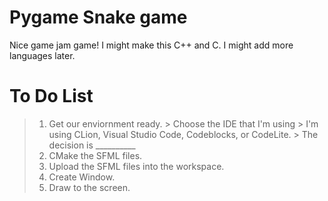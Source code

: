 # Pygame Snake game
 Nice game jam game!
 I might make this C++ and C.
 I might add more languages later.


# To Do List
 > 1) Get our enviornment ready.
    > Choose the IDE that I'm using
        > I'm using CLion, Visual Studio Code, Codeblocks, or CodeLite.
        > The decision is __________
 > 2) CMake the SFML files.
 > 3) Upload the SFML files into the workspace.
 > 4) Create Window.
 > 5) Draw to the screen.